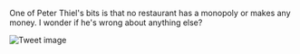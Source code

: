 One of Peter Thiel's bits is that no restaurant has a monopoly or makes any money. I wonder if he's wrong about anything else?


![Tweet image](/assets/crosspoast/GXkHhL6bsAA47Ep.jpg)

